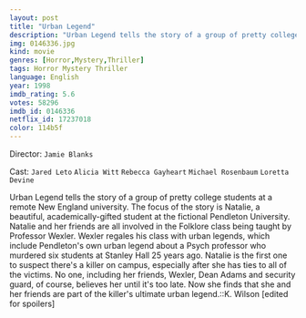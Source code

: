```yaml
---
layout: post
title: "Urban Legend"
description: "Urban Legend tells the story of a group of pretty college students at a remote New England university. The focus of the story is Natalie, a beautiful, academically-gifted student at the fictional Pendleton University. Natalie and her friends are all involved in the Folklore class being taught by Professor Wexler. Wexler regales his class with urban legends, which include Pendleton's own urban legend about a Psych professor who murdered six students at Stanley Hall 25 years ago. Natalie is the first one to su.."
img: 0146336.jpg
kind: movie
genres: [Horror,Mystery,Thriller]
tags: Horror Mystery Thriller 
language: English
year: 1998
imdb_rating: 5.6
votes: 58296
imdb_id: 0146336
netflix_id: 17237018
color: 114b5f
---
```

Director: `Jamie Blanks`  

Cast: `Jared Leto` `Alicia Witt` `Rebecca Gayheart` `Michael Rosenbaum` `Loretta Devine` 

Urban Legend tells the story of a group of pretty college students at a remote New England university. The focus of the story is Natalie, a beautiful, academically-gifted student at the fictional Pendleton University. Natalie and her friends are all involved in the Folklore class being taught by Professor Wexler. Wexler regales his class with urban legends, which include Pendleton's own urban legend about a Psych professor who murdered six students at Stanley Hall 25 years ago. Natalie is the first one to suspect there's a killer on campus, especially after she has ties to all of the victims. No one, including her friends, Wexler, Dean Adams and security guard, of course, believes her until it's too late. Now she finds that she and her friends are part of the killer's ultimate urban legend.::K. Wilson [edited for spoilers]